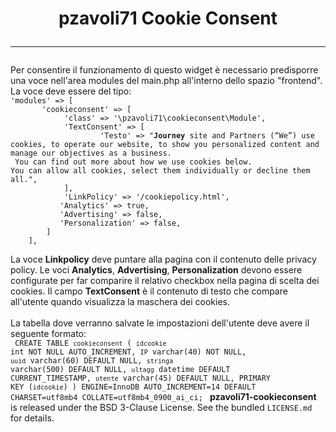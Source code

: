 <h1 align="center">
    pzavoli71 Cookie Consent
    <hr>
</h1>
Per consentire il funzionamento di questo widget è necessario predisporre una voce nell'area modules del main.php
all'interno dello spazio "frontend". La voce deve essere del tipo:<br/>
    <code>'modules' => [
       'cookieconsent' => [
            'class' => '\pzavoli71\cookieconsent\Module',            
            'TextConsent' => [
                    'Testo' => "<b>Journey</b> site and Partners (“We”) use cookies, to operate our website, to show you personalized content and manage our objectives as a business.<br/> You can find out more about how we use cookies below.
You can allow all cookies, select them individually or decline them all.",            
            ],
            'LinkPolicy' => '/cookiepolicy.html',
           'Analytics' => true,
           'Advertising' => false,
           'Personalization' => false,
        ]        
    ],</code>

La voce <b>Linkpolicy</b> deve puntare alla pagina con il contenuto delle privacy policy.
Le voci <b>Analytics</b>, <b>Advertising</b>, <b>Personalization</b> devono essere configurate per far comparire il relativo checkbox nella pagina di scelta dei cookies.
Il campo <b>TextConsent</b> è il contenuto di testo che compare all'utente quando visualizza la maschera dei cookies.
<br/><br/>
La tabella dove verranno salvate le impostazioni dell'utente deve avere il seguente formato:<br/>
<code>
CREATE TABLE `cookieconsent` (
  `idcookie` int NOT NULL AUTO_INCREMENT,
  `IP` varchar(40) NOT NULL,
  `uuid` varchar(60) DEFAULT NULL,
  `stringa` varchar(500) DEFAULT NULL,
  `ultagg` datetime DEFAULT CURRENT_TIMESTAMP,
  `utente` varchar(45) DEFAULT NULL,
  PRIMARY KEY (`idcookie`)
) ENGINE=InnoDB AUTO_INCREMENT=14 DEFAULT CHARSET=utf8mb4 COLLATE=utf8mb4_0900_ai_ci;
</code>
**pzavoli71-cookieconsent** is released under the BSD 3-Clause License. See the bundled `LICENSE.md` for details.
